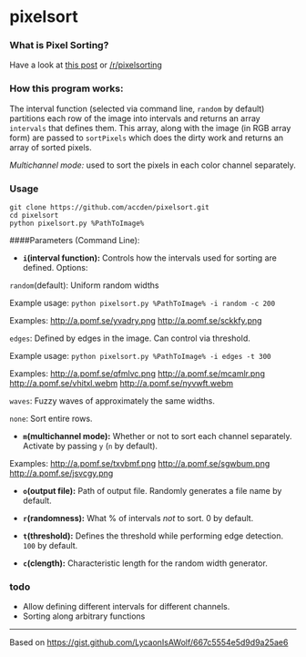 # pixelsort

### What is Pixel Sorting?

Have a look at [this post](http://satyarth.me/articles/pixel-sorting/) or [/r/pixelsorting](http://www.reddit.com/r/pixelsorting/top/)

### How this program works:

The interval function (selected via command line, `random` by default) partitions each row of the image into intervals and returns an array `intervals` that defines them. This array, along with the image (in RGB array form) are passed to `sortPixels` which does the dirty work and returns an array of sorted pixels.

*Multichannel mode:* used to sort the pixels in each color channel separately.

### Usage
```
git clone https://github.com/accden/pixelsort.git
cd pixelsort
python pixelsort.py %PathToImage%
```
####Parameters (Command Line):

* **`i`(interval function):** Controls how the intervals used for sorting are defined. Options:

`random`(default): Uniform random widths

Example usage: `python pixelsort.py %PathToImage% -i random -c 200`

Examples: http://a.pomf.se/yvadry.png http://a.pomf.se/sckkfy.png

`edges`: Defined by edges in the image. Can control via threshold.

Example usage: `python pixelsort.py %PathToImage% -i edges -t 300`

Examples: http://a.pomf.se/qfmlvc.png http://a.pomf.se/mcamlr.png http://a.pomf.se/vhitxl.webm http://a.pomf.se/nyvwft.webm

`waves`: Fuzzy waves of approximately the same widths.

`none`: Sort entire rows.

* **`m`(multichannel mode):** Whether or not to sort each channel separately. Activate by passing `y` (`n` by default).

Examples: http://a.pomf.se/txvbmf.png http://a.pomf.se/sgwbum.png http://a.pomf.se/jsvcgy.png

* **`o`(output file):** Path of output file. Randomly generates a file name by default.

* **`r`(randomness):** What % of intervals *not* to sort. 0 by default.

* **`t`(threshold):** Defines the threshold while performing edge detection. `100` by default.

* **`c`(clength):** Characteristic length for the random width generator.

### todo

* Allow defining different intervals for different channels.
* Sorting along arbitrary functions

---

Based on https://gist.github.com/LycaonIsAWolf/667c5554e5d9d9a25ae6